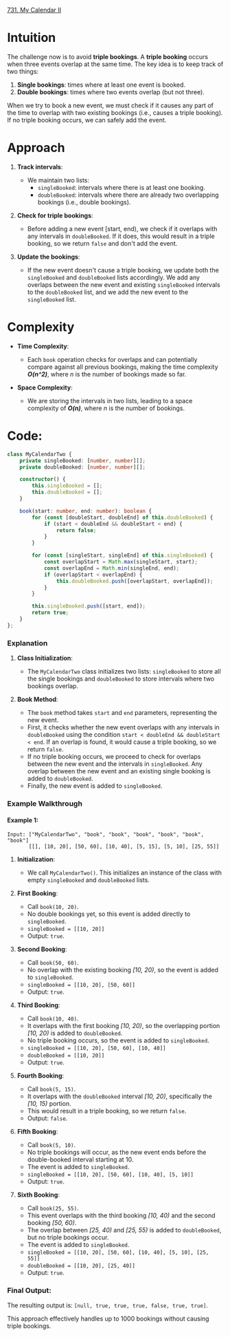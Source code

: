 [731. My Calendar II](https://leetcode.com/problems/my-calendar-ii/)

# Intuition

The challenge now is to avoid **triple bookings**. A **triple booking** occurs when three events overlap at the same time. The key idea is to keep track of two things:
1. **Single bookings**: times where at least one event is booked.
2. **Double bookings**: times where two events overlap (but not three).

When we try to book a new event, we must check if it causes any part of the time to overlap with two existing bookings (i.e., causes a triple booking). If no triple booking occurs, we can safely add the event.

# Approach

1. **Track intervals**:
   - We maintain two lists:
     - `singleBooked`: intervals where there is at least one booking.
     - `doubleBooked`: intervals where there are already two overlapping bookings (i.e., double bookings).
  
2. **Check for triple bookings**:
   - Before adding a new event [start, end), we check if it overlaps with any intervals in `doubleBooked`. If it does, this would result in a triple booking, so we return `false` and don't add the event.
   
3. **Update the bookings**:
   - If the new event doesn't cause a triple booking, we update both the `singleBooked` and `doubleBooked` lists accordingly. We add any overlaps between the new event and existing `singleBooked` intervals to the `doubleBooked` list, and we add the new event to the `singleBooked` list.

# Complexity

- **Time Complexity**: 
  - Each `book` operation checks for overlaps and can potentially compare against all previous bookings, making the time complexity ***O(n^2)***, where *n* is the number of bookings made so far.
  
- **Space Complexity**: 
  - We are storing the intervals in two lists, leading to a space complexity of ***O(n)***, where *n* is the number of bookings.

# Code:

```typescript
class MyCalendarTwo {
    private singleBooked: [number, number][];
    private doubleBooked: [number, number][];

    constructor() {
        this.singleBooked = [];
        this.doubleBooked = [];
    }

    book(start: number, end: number): boolean {
        for (const [doubleStart, doubleEnd] of this.doubleBooked) {
            if (start < doubleEnd && doubleStart < end) {
                return false;
            }
        }

        for (const [singleStart, singleEnd] of this.singleBooked) {
            const overlapStart = Math.max(singleStart, start);
            const overlapEnd = Math.min(singleEnd, end);
            if (overlapStart < overlapEnd) {
                this.doubleBooked.push([overlapStart, overlapEnd]);
            }
        }

        this.singleBooked.push([start, end]);
        return true;
    }
};

```

### Explanation

1. **Class Initialization**:
   - The `MyCalendarTwo` class initializes two lists: `singleBooked` to store all the single bookings and `doubleBooked` to store intervals where two bookings overlap.

2. **Book Method**:
   - The `book` method takes `start` and `end` parameters, representing the new event.
   - First, it checks whether the new event overlaps with any intervals in `doubleBooked` using the condition `start < doubleEnd && doubleStart < end`. If an overlap is found, it would cause a triple booking, so we return `false`.
   - If no triple booking occurs, we proceed to check for overlaps between the new event and the intervals in `singleBooked`. Any overlap between the new event and an existing single booking is added to `doubleBooked`.
   - Finally, the new event is added to `singleBooked`.

### Example Walkthrough

#### Example 1:
```plaintext
Input: ["MyCalendarTwo", "book", "book", "book", "book", "book", "book"]
       [[], [10, 20], [50, 60], [10, 40], [5, 15], [5, 10], [25, 55]]
```

1. **Initialization**: 
   - We call `MyCalendarTwo()`. This initializes an instance of the class with empty `singleBooked` and `doubleBooked` lists.

2. **First Booking**: 
   - Call `book(10, 20)`.
   - No double bookings yet, so this event is added directly to `singleBooked`.
   - `singleBooked = [[10, 20]]`
   - Output: `true`.

3. **Second Booking**: 
   - Call `book(50, 60)`.
   - No overlap with the existing booking *[10, 20)*, so the event is added to `singleBooked`.
   - `singleBooked = [[10, 20], [50, 60]]`
   - Output: `true`.

4. **Third Booking**: 
   - Call `book(10, 40)`.
   - It overlaps with the first booking *[10, 20)*, so the overlapping portion *[10, 20)* is added to `doubleBooked`.
   - No triple booking occurs, so the event is added to `singleBooked`.
   - `singleBooked = [[10, 20], [50, 60], [10, 40]]`
   - `doubleBooked = [[10, 20]]`
   - Output: `true`.

5. **Fourth Booking**: 
   - Call `book(5, 15)`.
   - It overlaps with the `doubleBooked` interval *[10, 20)*, specifically the *[10, 15)* portion.
   - This would result in a triple booking, so we return `false`.
   - Output: `false`.

6. **Fifth Booking**: 
   - Call `book(5, 10)`.
   - No triple bookings will occur, as the new event ends before the double-booked interval starting at 10.
   - The event is added to `singleBooked`.
   - `singleBooked = [[10, 20], [50, 60], [10, 40], [5, 10]]`
   - Output: `true`.

7. **Sixth Booking**: 
   - Call `book(25, 55)`.
   - This event overlaps with the third booking *[10, 40)* and the second booking *[50, 60)*.
   - The overlap between *[25, 40)* and *[25, 55)* is added to `doubleBooked`, but no triple bookings occur.
   - The event is added to `singleBooked`.
   - `singleBooked = [[10, 20], [50, 60], [10, 40], [5, 10], [25, 55]]`
   - `doubleBooked = [[10, 20], [25, 40]]`
   - Output: `true`.

### Final Output:
The resulting output is: `[null, true, true, true, false, true, true]`.

This approach effectively handles up to 1000 bookings without causing triple bookings.